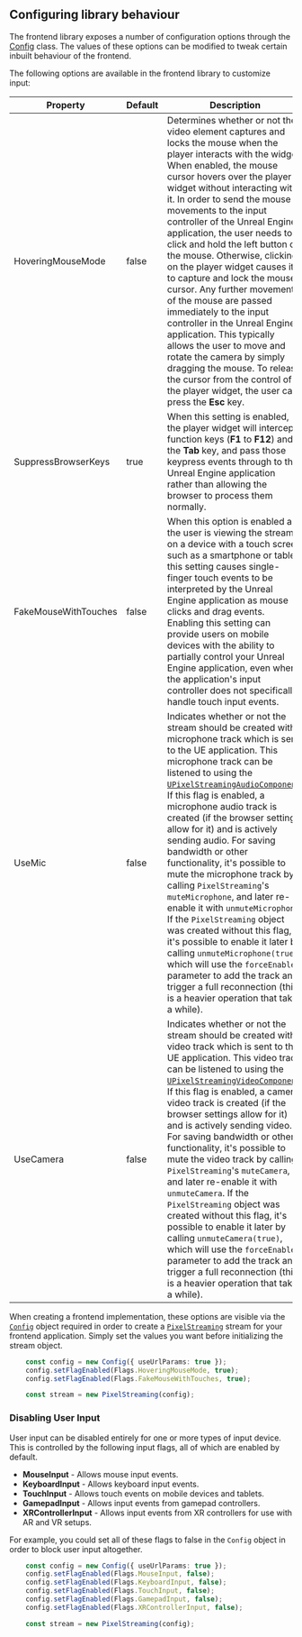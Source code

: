 ## Configuring library behaviour

The frontend library exposes a number of configuration options through the [Config](/Frontend/library/src/Config/Config.ts) class. The values of these options can be modified to tweak certain inbuilt behaviour of the frontend.

The following options are available in the frontend library to customize input:

|       Property       | Default | Description |
|         ---          |   ---   |     ---     |
|   HoveringMouseMode  |  false  | Determines whether or not the video element captures and locks the mouse when the player interacts with the widget. When enabled, the mouse cursor hovers over the player widget without interacting with it. In order to send the mouse movements to the input controller of the Unreal Engine application, the user needs to click and hold the left button of the mouse. Otherwise, clicking on the player widget causes it to capture and lock the mouse cursor. Any further movements of the mouse are passed immediately to the input controller in the Unreal Engine application. This typically allows the user to move and rotate the camera by simply dragging the mouse. To release the cursor from the control of the player widget, the user can press the **Esc** key. |
|  SuppressBrowserKeys |   true  | When this setting is enabled, the player widget will intercept function keys (**F1** to **F12**) and the **Tab** key, and pass those keypress events through to the Unreal Engine application rather than allowing the browser to process them normally.| This means, for example, that while this setting is active, pressing **F5** will not refresh the player page in the browser. Instead, that event is passed through to the Unreal Engine application, and has its usual function of switching the view to visualize shader complexity.
| FakeMouseWithTouches |  false  | When this option is enabled and the user is viewing the stream on a device with a touch screen such as a smartphone or tablet, this setting causes single-finger touch events to be interpreted by the Unreal Engine application as mouse clicks and drag events. Enabling this setting can provide users on mobile devices with the ability to partially control your Unreal Engine application, even when the application's input controller does not specifically handle touch input events. |
|   UseMic  |  false  | Indicates whether or not the stream should be created with a microphone track which is sent to the UE application. This microphone track can be listened to using the [`UPixelStreamingAudioComponent`](https://docs.unrealengine.com/5.0/en-US/API/Plugins/PixelStreaming/UPixelStreamingAudioComponent/). If this flag is enabled, a microphone audio track is created (if the browser settings allow for it) and is actively sending audio. For saving bandwidth or other functionality, it's possible to mute the microphone track by calling `PixelStreaming`'s `muteMicrophone`, and later re-enable it with `unmuteMicrophone`. If the `PixelStreaming` object was created without this flag, it's possible to enable it later by calling `unmuteMicrophone(true)`, which will use the `forceEnable` parameter to add the track and trigger a full reconnection (this is a heavier operation that takes a while). |
|   UseCamera  |  false  | Indicates whether or not the stream should be created with a video track which is sent to the UE application. This video track can be listened to using the [`UPixelStreamingVideoComponent`](). If this flag is enabled, a camera video track is created (if the browser settings allow for it) and is actively sending video. For saving bandwidth or other functionality, it's possible to mute the video track by calling `PixelStreaming`'s `muteCamera`, and later re-enable it with `unmuteCamera`. If the `PixelStreaming` object was created without this flag, it's possible to enable it later by calling `unmuteCamera(true)`, which will use the `forceEnable` parameter to add the track and trigger a full reconnection (this is a heavier operation that takes a while). |

When creating a frontend implementation, these options are visible via the [`Config`](/Frontend/library/src/Config/Config.ts) object required in order to create a [`PixelStreaming`](/Frontend/library/src/PixelStreaming/PixelStreaming.ts) stream for your frontend application. Simply set the values you want before initializing the stream object.

```typescript
	const config = new Config({ useUrlParams: true });
	config.setFlagEnabled(Flags.HoveringMouseMode, true);
	config.setFlagEnabled(Flags.FakeMouseWithTouches, true);

	const stream = new PixelStreaming(config);
```

### Disabling User Input

User input can be disabled entirely for one or more types of input device. This is controlled by the following input flags, all of which are enabled by default.

*   **MouseInput** - Allows mouse input events.
*   **KeyboardInput** - Allows keyboard input events.
*   **TouchInput** - Allows touch events on mobile devices and tablets.
*   **GamepadInput** - Allows input events from gamepad controllers.
*   **XRControllerInput** - Allows input events from XR controllers for use with AR and VR setups.

For example, you could set all of these flags to false in the `Config` object in order to block user input altogether.

```typescript
	const config = new Config({ useUrlParams: true });
	config.setFlagEnabled(Flags.MouseInput, false);
	config.setFlagEnabled(Flags.KeyboardInput, false);
	config.setFlagEnabled(Flags.TouchInput, false);
	config.setFlagEnabled(Flags.GamepadInput, false);
	config.setFlagEnabled(Flags.XRControllerInput, false);

	const stream = new PixelStreaming(config);
```

